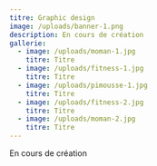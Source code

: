 ```yaml
---
titre: Graphic design
image: /uploads/banner-1.png
description: En cours de création
gallerie:
  - image: /uploads/moman-1.jpg
    titre: Titre
  - image: /uploads/fitness-1.jpg
    titre: Titre
  - image: /uploads/pimousse-1.jpg
    titre: Titre
  - image: /uploads/fitness-2.jpg
    titre: Titre
  - image: /uploads/moman-2.jpg
    titre: Titre
---
```

En cours de création